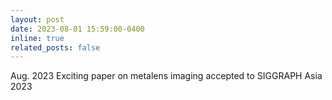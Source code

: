 ```yaml
---
layout: post
date: 2023-08-01 15:59:00-0400
inline: true
related_posts: false
---
```


Aug. 2023	Exciting paper on metalens imaging accepted to SIGGRAPH Asia 2023  
